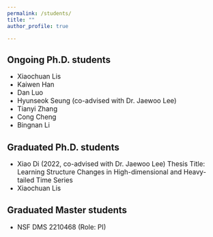 ```yaml
---
permalink: /students/
title: ""
author_profile: true

---
```


## Ongoing Ph.D. students

* <span style="font-size:1.1em;">Xiaochuan Lis</span>  
* <span style="font-size:1.1em;">Kaiwen Han</span>            
* <span style="font-size:1.1em;">Dan Luo</span>      
* <span style="font-size:1.1em;">Hyunseok Seung (co-advised with Dr. Jaewoo Lee)</span>           
* <span style="font-size:1.1em;">Tianyi Zhang</span>     
* <span style="font-size:1.1em;">Cong Cheng</span>     
* <span style="font-size:1.1em;">Bingnan Li</span>   



## Graduated Ph.D. students

* <span style="font-size:1.1em;">Xiao Di (2022, co-advised with Dr. Jaewoo Lee)
Thesis Title: Learning Structure Changes in High-dimensional and Heavy-tailed Time Series</span>   
* <span style="font-size:1.1em;">Xiaochuan Lis</span>  

<!--
## Editorial Service
* <span style="font-size:1.1em;">2022 - Present: Associate Editor, Statistics: A Jnl of Theor. & Appl. Stat </span>   
-->

## Graduated Master students
* <span style="font-size:1.1em;">NSF DMS 2210468 (Role: PI)</span>    
